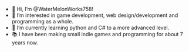 - 👋 Hi, I’m @WaterMelonWorks758!
- 👀 I’m interested in game development, web design/development and programming as a whole.
- 🌱 I’m currently learning python and C# to a more advanced level. 
- 📚 I have been making small indie games and programming for about 7 years now.

<!---
WaterMelonWorks758/WaterMelonWorks758 is a ✨ special ✨ repository because its `README.md` (this file) appears on your GitHub profile.
You can click the Preview link to take a look at your changes.
--->
